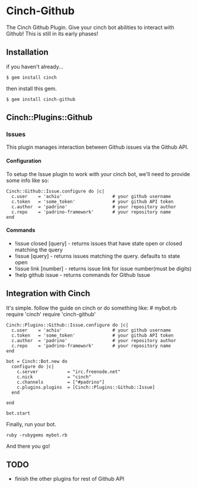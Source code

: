 Cinch-Github
===========

The Cinch Github Plugin. Give your cinch bot abilities to interact with Github! This is still in its early phases!

Installation
---------------------

if you haven't already...

    $ gem install cinch
    
then install this gem.

    $ gem install cinch-github

Cinch::Plugins::Github
----------

### Issues ###

This plugin manages interaction between Github issues via the Github API.

#### Configuration ####

To setup the Issue plugin to work with your cinch bot, we'll need to provide some info like so:

    Cinch::Github::Issue.configure do |c|
      c.user    = 'achiu'                   # your github username
      c.token   = 'some_token'              # your github API token
      c.author  = 'padrino'                 # your repository author
      c.repo    = 'padrino-framework'       # your repository name
    end

#### Commands ####

  * !issue closed [query]         - returns issues that have state open or closed matching the query
  * !issue [query]                - returns issues matching the query. defaults to state open
  * !issue link [number]          - returns issue link for issue number(must be digits)
  * !help github issue            - returns commands for Github Issue
  


## Integration with Cinch ##

It's simple. follow the guide on cinch or do something like:
    # mybot.rb
    require 'cinch'
    require 'cinch-github'

    Cinch::Plugins::Github::Issue.configure do |c|
      c.user    = 'achiu'                   # your github username
      c.token   = 'some_token'              # your github API token
      c.author  = 'padrino'                 # your repository author
      c.repo    = 'padrino-framework'       # your repository name
    end

    bot = Cinch::Bot.new do
      configure do |c|
        c.server           = "irc.freenode.net"
        c.nick             = "cinch"
        c.channels         = ["#padrino"]
        c.plugins.plugins  = [Cinch::Plugins::Github::Issue]
      end

    end

    bot.start

Finally, run your bot.

    ruby -rubygems mybot.rb

And there you go!


TODO
-----

  * finish the other plugins for rest of Github API